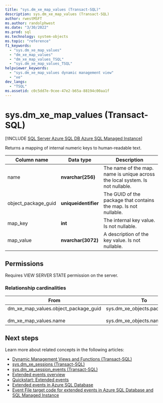 ```yaml
---
title: "sys.dm_xe_map_values (Transact-SQL)"
description: sys.dm_xe_map_values (Transact-SQL)
author: rwestMSFT
ms.author: randolphwest
ms.date: "3/30/2022"
ms.prod: sql
ms.technology: system-objects
ms.topic: "reference"
f1_keywords:
  - "sys.dm_xe_map_values"
  - "dm_xe_map_values"
  - "dm_xe_map_values_TSQL"
  - "sys.dm_xe_map_values_TSQL"
helpviewer_keywords:
  - "sys.dm_xe_map_values dynamic management view"
  - "xe"
dev_langs:
  - "TSQL"
ms.assetid: c0c5dd7e-9cee-47e2-b65a-88194c00aa1f
---
```

# sys.dm_xe_map_values (Transact-SQL)
[!INCLUDE [SQL Server Azure SQL DB Azure SQL Managed Instance](../../includes/applies-to-version/sql-asdb-asdbmi.md)]

Returns a mapping of internal numeric keys to human-readable text.  
 
|Column name|Data type|Description|  
|-----------------|---------------|-----------------|  
|name|**nvarchar(256)**|The name of the map. name is unique across the local system. Is not nullable.|  
|object_package_guid|**uniqueidentifier**|The GUID of the package that contains the map. Is not nullable.|  
|map_key|**int**|The internal key value. Is not nullable.|  
|map_value|**nvarchar(3072)**|A description of the key value. Is not nullable.|  
  
## Permissions

Requires VIEW SERVER STATE permission on the server.  
  
### Relationship cardinalities  
  
|From|To|Relationship|  
|----------|--------|------------------|  
|dm_xe_map_values.object_package_guid<br /><br /> dm_xe_map_values.name|sys.dm_xe_objects.package_guid<br /><br /> sys.dm_xe_objects.name|Many-to-one| 
  
## Next steps

Learn more about related concepts in the following articles:

- [Dynamic Management Views and Functions &#40;Transact-SQL&#41;](~/relational-databases/system-dynamic-management-views/system-dynamic-management-views.md)
- [sys.dm_xe_sessions (Transact-SQL)](sys-dm-xe-sessions-transact-sql.md)
- [sys.dm_xe_session_events (Transact-SQL)](sys-dm-xe-session-events-transact-sql.md)
- [Extended events overview](../extended-events/extended-events.md)
- [Quickstart: Extended events](../extended-events/quick-start-extended-events-in-sql-server.md)
- [Extended events in Azure SQL Database](/azure/azure-sql/database/xevent-db-diff-from-svr)
- [Event File target code for extended events in Azure SQL Database and SQL Managed Instance](/azure/azure-sql/database/xevent-code-event-file)
